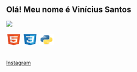 ## Olá! Meu nome é Vinícius Santos
 <div>
  <img height="180em" src="https://github-readme-stats.vercel.app/api?username=viniciiuss&show_icons=true&theme=white&include_all_commits=true&count_private=true"/>
</div>
<div style="display: inline_block"><br>
  <img align="center" alt="HTML" height="30" width="40" src="https://raw.githubusercontent.com/devicons/devicon/master/icons/html5/html5-original.svg">
  <img align="center" alt="CSS3" height="30" width="40" src="https://raw.githubusercontent.com/devicons/devicon/master/icons/css3/css3-original.svg">
  <img align="center" alt="Python" height="30" width="40" src="https://raw.githubusercontent.com/devicons/devicon/master/icons/python/python-original.svg">
</div><h1></h1>
<div>

<p><a href='https://instagram.com'> Instagram </a></p>




</div>
